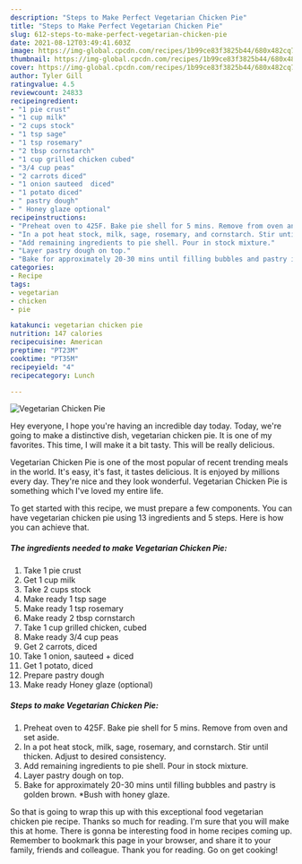 ```yaml
---
description: "Steps to Make Perfect Vegetarian Chicken Pie"
title: "Steps to Make Perfect Vegetarian Chicken Pie"
slug: 612-steps-to-make-perfect-vegetarian-chicken-pie
date: 2021-08-12T03:49:41.603Z
image: https://img-global.cpcdn.com/recipes/1b99ce83f3825b44/680x482cq70/vegetarian-chicken-pie-recipe-main-photo.jpg
thumbnail: https://img-global.cpcdn.com/recipes/1b99ce83f3825b44/680x482cq70/vegetarian-chicken-pie-recipe-main-photo.jpg
cover: https://img-global.cpcdn.com/recipes/1b99ce83f3825b44/680x482cq70/vegetarian-chicken-pie-recipe-main-photo.jpg
author: Tyler Gill
ratingvalue: 4.5
reviewcount: 24833
recipeingredient:
- "1 pie crust"
- "1 cup milk"
- "2 cups stock"
- "1 tsp sage"
- "1 tsp rosemary"
- "2 tbsp cornstarch"
- "1 cup grilled chicken cubed"
- "3/4 cup peas"
- "2 carrots diced"
- "1 onion sauteed  diced"
- "1 potato diced"
- " pastry dough"
- " Honey glaze optional"
recipeinstructions:
- "Preheat oven to 425F. Bake pie shell for 5 mins. Remove from oven and set aside."
- "In a pot heat stock, milk, sage, rosemary, and cornstarch. Stir until thicken. Adjust to desired consistency."
- "Add remaining ingredients to pie shell. Pour in stock mixture."
- "Layer pastry dough on top."
- "Bake for approximately 20-30 mins until filling bubbles and pastry is golden brown. *Bush with honey glaze."
categories:
- Recipe
tags:
- vegetarian
- chicken
- pie

katakunci: vegetarian chicken pie 
nutrition: 147 calories
recipecuisine: American
preptime: "PT23M"
cooktime: "PT35M"
recipeyield: "4"
recipecategory: Lunch

---
```



![Vegetarian Chicken Pie](https://img-global.cpcdn.com/recipes/1b99ce83f3825b44/680x482cq70/vegetarian-chicken-pie-recipe-main-photo.jpg)

Hey everyone, I hope you're having an incredible day today. Today, we're going to make a distinctive dish, vegetarian chicken pie. It is one of my favorites. This time, I will make it a bit tasty. This will be really delicious.

Vegetarian Chicken Pie is one of the most popular of recent trending meals in the world. It's easy, it's fast, it tastes delicious. It is enjoyed by millions every day. They're nice and they look wonderful. Vegetarian Chicken Pie is something which I've loved my entire life.




To get started with this recipe, we must prepare a few components. You can have vegetarian chicken pie using 13 ingredients and 5 steps. Here is how you can achieve that.

<!--inarticleads1-->

##### The ingredients needed to make Vegetarian Chicken Pie:

1. Take 1 pie crust
1. Get 1 cup milk
1. Take 2 cups stock
1. Make ready 1 tsp sage
1. Make ready 1 tsp rosemary
1. Make ready 2 tbsp cornstarch
1. Take 1 cup grilled chicken, cubed
1. Make ready 3/4 cup peas
1. Get 2 carrots, diced
1. Take 1 onion, sauteed + diced
1. Get 1 potato, diced
1. Prepare  pastry dough
1. Make ready  Honey glaze (optional)




<!--inarticleads2-->

##### Steps to make Vegetarian Chicken Pie:

1. Preheat oven to 425F. Bake pie shell for 5 mins. Remove from oven and set aside.
1. In a pot heat stock, milk, sage, rosemary, and cornstarch. Stir until thicken. Adjust to desired consistency.
1. Add remaining ingredients to pie shell. Pour in stock mixture.
1. Layer pastry dough on top.
1. Bake for approximately 20-30 mins until filling bubbles and pastry is golden brown. *Bush with honey glaze.




So that is going to wrap this up with this exceptional food vegetarian chicken pie recipe. Thanks so much for reading. I'm sure that you will make this at home. There is gonna be interesting food in home recipes coming up. Remember to bookmark this page in your browser, and share it to your family, friends and colleague. Thank you for reading. Go on get cooking!
